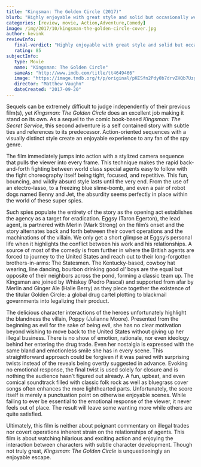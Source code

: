 ```yaml
---
title: "Kingsman: The Golden Circle (2017)"
blurb: "Highly enjoyable with great style and solid but occasionally weak narrative."
categories: [review, movie, Action,Adventure,Comedy]
image: /img/2017/10/kingsman-the-golden-circle-cover.jpg
author: kevink
reviewInfo:
   final-verdict: "Highly enjoyable with great style and solid but occasionally weak narrative."
   rating: 85
subjectInfo:
   type: Movie
   name: "Kingsman: The Golden Circle"
   sameAs: "http://www.imdb.com/title/tt4649466"
   image: "https://image.tmdb.org/t/p/original/pKESfn2Pdy0b7drvZHQb7UzgqoY.jpg"
   director: "Matthew Vaughn"
   dateCreated: "2017-09-20"
---
```



Sequels can be extremely difficult to judge independently of their previous film(s), yet *Kingsman: The Golden Circle* does an excellent job making it stand on its own. As a sequel to the comic book-based *Kingsman: The Secret Service*, this second adventure is a self contained story with subtle ties and references to its predecessor. Action-oriented sequences with a visually distinct style create an enjoyable experience to any fan of the spy genre.

The film immediately jumps into action with a stylized camera sequence that pulls the viewer into every frame. This technique makes the rapid back-and-forth fighting between world class special agents easy to follow with the fight choreography itself being tight, focused, and repetitive. This fun, bouncing, and wildly absurd style lasts until the very end. From the use of an electro-lasso, to a freezing blue slime-bomb, and even a pair of robot dogs named Benny and Jet, the absurdity seems perfectly in place within the world of these super spies.

Such spies populate the entirety of the story as the opening act establishes the agency as a target for eradication. Eggsy (Taron Egerton), the lead agent, is partnered with Merlin (Mark Strong) on the film’s onset and the story alternates back and forth between their covert operations and the machinations of the villain. We only get a short glimpse at Eggsy’s personal life when it highlights the conflict between his work and his relationships. A source of most of the comedy is from further in where the British agents are forced to journey to the United States and reach out to their long-forgotten brothers-in-arms: The Statesmen. The Kentucky-based, cowboy hat wearing, line dancing, bourbon drinking good ol’ boys are the equal but opposite of their neighbors across the pond, forming a classic team up. The Kingsman are joined by Whiskey (Pedro Pascal) and supported from afar by Merlin and Ginger Ale (Halle Berry) as they piece together the existence of the titular Golden Circle: a global drug cartel plotting to blackmail governments into legalizing their product.

The delicious character interactions of the heroes unfortunately highlight the blandness the villain, Poppy (Julianne Moore). Presented from the beginning as evil for the sake of being evil, she has no clear motivation beyond wishing to move back to the United States without giving up her illegal business. There is no show of emotion, rationale, nor even ideology behind her entering the drug trade. Even her nostalgia is expressed with the same bland and emotionless smile she has in every scene. This straightforward approach could be forgiven if it was paired with surprising twists instead of the reveals being overtly suggested in advance. Evoking no emotional response, the final twist is used solely for closure and is nothing the audience hasn’t figured out already.
A fun, upbeat, and even comical soundtrack filled with classic folk rock as well as bluegrass cover songs often enhances the more lighthearted parts. Unfortunately, the score itself is merely a punctuation point on otherwise enjoyable scenes. While failing to ever be essential to the emotional response of the viewer, it never feels out of place. The result will leave some wanting more while others are quite satisfied.

Ultimately, this film is neither about poignant commentary on illegal trades nor covert operations inherent strain on the relationships of agents. This film is about watching hilarious and exciting action and enjoying the interaction between characters with subtle character development. Though not truly great, *Kingsman: The Golden Circle* is unquestioningly an enjoyable escape.

